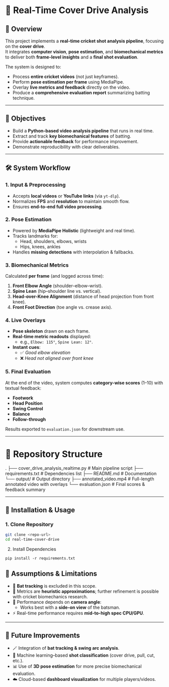 # 🏏 Real-Time Cover Drive Analysis

## 📖 Overview
This project implements a **real-time cricket shot analysis pipeline**, focusing on the **cover drive**.  
It integrates **computer vision**, **pose estimation**, and **biomechanical metrics** to deliver both **frame-level insights** and a **final shot evaluation**.  

The system is designed to:
- Process **entire cricket videos** (not just keyframes).
- Perform **pose estimation per frame** using MediaPipe.
- Overlay **live metrics and feedback** directly on the video.
- Produce a **comprehensive evaluation report** summarizing batting technique.  

---

## 🎯 Objectives
- Build a **Python-based video analysis pipeline** that runs in real time.  
- Extract and track **key biomechanical features** of batting.  
- Provide **actionable feedback** for performance improvement.  
- Demonstrate reproducibility with clear deliverables.  

---

## 🛠️ System Workflow

### 1. Input & Preprocessing
- Accepts **local videos** or **YouTube links** (via `yt-dlp`).
- Normalizes **FPS** and **resolution** to maintain smooth flow.
- Ensures **end-to-end full video processing**.

### 2. Pose Estimation
- Powered by **MediaPipe Holistic** (lightweight and real time).
- Tracks landmarks for:
  - Head, shoulders, elbows, wrists  
  - Hips, knees, ankles  
- Handles **missing detections** with interpolation & fallbacks.

### 3. Biomechanical Metrics
Calculated **per frame** (and logged across time):
1. **Front Elbow Angle** (shoulder–elbow–wrist).  
2. **Spine Lean** (hip–shoulder line vs. vertical).  
3. **Head-over-Knee Alignment** (distance of head projection from front knee).  
4. **Front Foot Direction** (toe angle vs. crease axis).  

### 4. Live Overlays
- **Pose skeleton** drawn on each frame.  
- **Real-time metric readouts** displayed:
  - e.g., `Elbow: 115°`, `Spine Lean: 12°`.  
- **Instant cues**:
  - ✅ *Good elbow elevation*  
  - ❌ *Head not aligned over front knee*  

### 5. Final Evaluation
At the end of the video, system computes **category-wise scores** (1–10) with textual feedback:
- **Footwork**  
- **Head Position**  
- **Swing Control**  
- **Balance**  
- **Follow-through**  

Results exported to `evaluation.json` for downstream use.  

---
# 📂 Repository Structure

.
├── cover_drive_analysis_realtime.py   # Main pipeline script
├── requirements.txt                   # Dependencies list
├── README.md                          # Documentation
└── output/                            # Output directory
    ├── annotated_video.mp4            # Full-length annotated video with overlays
    └── evaluation.json                # Final scores & feedback summary




---

## 🚀 Installation & Usage

### 1. Clone Repository
```bash
git clone <repo-url>
cd real-time-cover-drive
```

2. Install Dependencies
```
pip install -r requirements.txt
```

## 📌 Assumptions & Limitations
- 🏏 **Bat tracking** is excluded in this scope.  
- 📐 Metrics are **heuristic approximations**; further refinement is possible with cricket biomechanics research.  
- 🎥 Performance depends on **camera angle**:  
  - Works best with a **side-on view** of the batsman.  
- ⚡ Real-time performance requires **mid-to-high spec CPU/GPU**.  

---

## 🔮 Future Improvements
- 🪄 Integration of **bat tracking & swing arc analysis**.  
- 🤖 Machine learning–based **shot classification** (cover drive, pull, cut, etc.).  
- 📊 Use of **3D pose estimation** for more precise biomechanical evaluation.  
- ☁️ Cloud-based **dashboard visualization** for multiple players/videos.  

